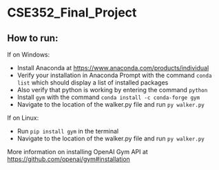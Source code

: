 # CSE352_Final_Project

## How to run:
If on Windows: 
- Install Anaconda at https://www.anaconda.com/products/individual
- Verify your installation in Anaconda Prompt with the command ```conda list``` which should display a list of installed packages
- Also verify that python is working by entering the command ```python```
- Install ```gym``` with the command ```conda install -c conda-forge gym```
- Navigate to the location of the walker.py file and run ```py walker.py```

If on Linux:
- Run ```pip install gym``` in the terminal
- Navigate to the location of the walker.py file and run ```py walker.py```

More information on installing OpenAI Gym API at https://github.com/openai/gym#installation
